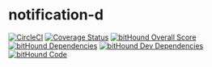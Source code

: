 # notification-d

[![CircleCI](https://circleci.com/gh/FindEarth/notification-d/tree/master.svg?style=svg)](https://circleci.com/gh/FindEarth/notification-d/tree/master)
[![Coverage Status](https://coveralls.io/repos/github/FindEarth/notification-d/badge.svg?branch=master)](https://coveralls.io/github/FindEarth/notification-d?branch=master)
[![bitHound Overall Score](https://www.bithound.io/github/FindEarth/notification-d/badges/score.svg)](https://www.bithound.io/github/FindEarth/notification-d)
[![bitHound Dependencies](https://www.bithound.io/github/FindEarth/notification-d/badges/dependencies.svg)](https://www.bithound.io/github/FindEarth/notification-d/master/dependencies/npm)
[![bitHound Dev Dependencies](https://www.bithound.io/github/FindEarth/notification-d/badges/devDependencies.svg)](https://www.bithound.io/github/FindEarth/notification-d/master/dependencies/npm)
[![bitHound Code](https://www.bithound.io/github/FindEarth/notification-d/badges/code.svg)](https://www.bithound.io/github/FindEarth/notification-d)
